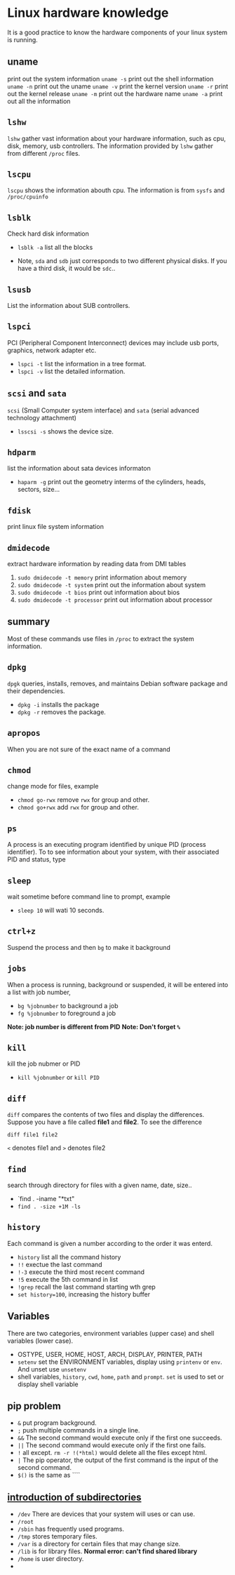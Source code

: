# Linux hardware knowledge

It is a good practice to know the hardware components of your linux system is running.

## uname

print out the system information
`uname -s` print out the shell information
`uname -n` print out the uname
`uname -v` print the kernel version
`uname -r` print out the kernel release
`uname -m` print out the hardware name
`uname -a` print out all the information


## `lshw`

`lshw` gather vast information about your hardware information, such as cpu, disk, memory, usb controllers. The information provided by `lshw` gather from different `/proc` files.


## `lscpu`

`lscpu` shows the information abouth cpu. The information is from `sysfs` and `/proc/cpuinfo`

## `lsblk`
Check hard disk information

* `lsblk -a` list all the blocks

* Note, `sda` and `sdb` just corresponds to two different physical disks. If you have a third disk, it would be `sdc`.. 

## `lsusb` 
List the information about SUB controllers.

## `lspci`

PCI (Peripheral Component Interconnect) devices may include usb ports, graphics, network adapter etc.

* `lspci -t` list the information in a tree format.
* `lspci -v` list the detailed information.

## `scsi` and `sata`

`scsi` (Small Computer system interface) and `sata` (serial advanced technology attachment) 

* `lsscsi -s` shows the device size.


## `hdparm`

list the information about sata devices informaton

* `haparm -g` print out the geometry interms of the cylinders, heads, sectors, size...

## `fdisk`

print linux file system information

## `dmidecode` 

extract hardware information by reading data from DMI tables


1. `sudo dmidecode -t memory`  print information about memory
2. `sudo dmidecode -t system` print out the information about system
3. `sudo dmidecode -t bios` print out information about bios
4. `sudo dmidecode -t processor` print out information about processor



## summary

Most of these commands use files in `/proc` to extract the system information.

## `dpkg`
`dpgk` queries, installs, removes, and maintains Debian software package and their dependencies.

* `dpkg -i` installs the package
* `dpkg -r` removes the package. 

## `apropos`
When you are not sure of the exact name of a command

## `chmod`
change mode for files, example

* `chmod go-rwx` remove `rwx` for group and other.
* `chmod go+rwx` add `rwx` for group and other.

## `ps`
A process is an executing program identified by unique PID (process identifier). To to see information about your system, with their associated PID and status, type


## `sleep`
wait sometime before command line to prompt, example

* `sleep 10` will wati 10 seconds.

## `ctrl+z` 

Suspend the process and then `bg` to make it background

## `jobs`

When a process is running, background or suspended, it will be entered into a list with job number,

* `bg %jobnumber` to background a job
* `fg %jobnumber` to foreground a job

**Note: job number is different from PID**
**Note: Don't forget `%`**

## `kill`

kill the job nubmer or PID

* `kill %jobnumber` or `kill PID`

## `diff`

`diff` compares the contents of two files and display the differences. Suppose you have a file called **file1** and **file2**. To see the difference

`diff file1 file2`

`<` denotes file1 and `>` denotes file2

## `find`

search through directory for files with a given name, date, size..

* `find . -iname "*txt" 
* `find . -size +1M -ls`

## `history`

Each command is given a number according to the order it was enterd.

* `history` list all the command history
* `!!` exectue the last command
* `!-3` execute the third most recent command
* `!5` execute the 5th command in list
* `!grep` recall the last command starting wth grep 
* `set history=100`, increasing the history buffer


## Variables

There are two categories, environment variables (upper case) and shell variables (lower case).

* OSTYPE, USER, HOME, HOST, ARCH, DISPLAY, PRINTER, PATH
* `setenv` set the ENVIRONMENT variables, display using `printenv` or `env`. And unset use `unsetenv`
* shell variables, `history`, `cwd`, `home`, `path` and `prompt`. `set` is used to set or display shell variable

## pip problem

* `&` put program background.
* `;` push multiple commands in a single line.
* `&&` The second command would execute only if the first one succeeds.
* `||` The second command would execute only if the first one fails.
* `!` all except. `rm -r !(*html)` would delete all the files except html.
* `|` The pip operator, the output of the first command is the input of the second command.
* `$()` is the same as ````

## [introduction of subdirectories](https://www.linux.org/threads/in-linux-everything-is-a-file.4251/)
* `/dev` There are devices that your system will uses or can use.
* `/root`
* `/sbin` has frequently used programs.
* `/tmp` stores temporary files.
* `/var` is a directory for certain files that may change size.
* `/lib` is for library files. **Normal error: can't find shared library**
* `/home` is user directory.
* 
